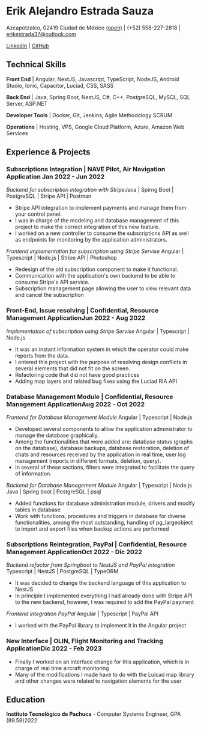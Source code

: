 # Erik Alejandro Estrada Sauza

Azcapotzalco, 02419 Ciudad de México <a href="https://goo.gl/maps/nSSL3YdTYx6F5k7LA">(open)</a> | (+52) 558-227-2818 | erikestrada37@outlook.com

[Linkedin](https://linkedin.com/in/erik-alejadro-estrada-sauza-120a42226/) | [GitHub](https://github.com/erikestr)

<div className="vertical-spacer"></div>

## Technical Skills

**Front End** | Angular, NextJS, Javascript, TypeScript, NodeJS, Android Studio, Ionic, Capacitor, Luciad, CSS, SASS

**Back End** | Java, Spring Boot, NestJS, C#, C++, PostgreSQL, MySQL, SQL Server, ASP.NET

**Developer Tools** | Docker, Git, Jenkins, Agile Methodology SCRUM

**Operations** | Hosting, VPS, Google Cloud Platform, Azure, Amazon Web Services

<div className="vertical-spacer"></div>

## Experience & Projects

### Subscriptions Integration | NAVE Pilot, Air Navigation Application <span class="spacer"></span>Jan 2022 - Jun 2022

_Backend for subscription integration with Stripe_<span class="spacer"></span>Java | Spirng Boot | PostgreSQL | Stripe API | Postman

- Stripe API integration to implement payments and manage them from your control panel.
- I was in charge of the modeling and database management of this project to make the correct integration of this new feature.
- I worked on a new controller to consume the subscriptions API as well as endpoints for monitoring by the application administrators.

_Frontend implementation for subscription using Stripe Servise_ <span class="spacer"></span> Angular | Typescript | Node.js | Stripe API | Photoshop

- Redesign of the old subscription component to make it functional.
- Communication with the application's own backend to be able to consume Stripe's API service.
- Subscription management page allowing the user to view relevant data and cancel the subscription

<div className="vertical-spacer"></div>

### Front-End, Issue resolving | Confidential, Resource Management Application<span class="spacer"></span>Jun 2022 - Aug 2022

_Implementation of subscription using Stripe Servise_ <span class="spacer"></span> Angular | Typescript | Node.js

- It was an instant information system in which the operator could make reports from the data.
- I entered this project with the purpose of resolving design conflicts in several elements that did not fit on the screen.
- Refactoring code that did not have good practices
- Adding map layers and related bug fixes using the Luciad RIA API

<div className="vertical-spacer"></div>

### Database Management Module | Confidential, Resource Management Application<span class="spacer"></span>Aug 2022 - Oct 2022

_Frontend for Database Management Module_ <span class="spacer"></span> Angular | Typescript | Node.js

- Developed several components to allow the application administrator to manage the database graphically.
- Among the functionalities that were added are: database status (graphs on the database), database backups, database restoration, deletion of chats and resources received by the application in real time, user log management (reports in different formats, deletion, query).
- In several of these sections, filters were integrated to facilitate the query of information.

_Backend for Database Management Module_ <span class="spacer"></span> Angular | Typescript | Node.js
Java | Spring boot | PostgreSQL | psql

- Added functions for database administration module, drivers and modify tables in database
- Work with functions, procedures and triggers in database for diverse functionalities, among the most outstanding, handling of pg_largeobject to import and export files when backup actions are performed

<div className="vertical-spacer"></div>

### Subscriptions Reintegration, PayPal | Confidential, Resource Management Application<span class="spacer"></span>Oct 2022 - Dic 2022

_Backend refactor from Springboot to NestJS and PayPal integration_ <span class="spacer"></span> Typescript | NestJS | PostgreSQL | TypeORM

- It was decided to change the backend language of this application to NestJS
- In principle I implemented everything I had already done with Stripe API to the new backend, however, I was required to add the PayPal payment

_Frontend integration PayPal_ <span class="spacer"></span> Angular | Typescript | PayPal API

- I worked with the PayPal library to implement it in the Angular project

<div className="vertical-spacer"></div>

### New Interface | OLIN, Flight Monitoring and Tracking Application<span class="spacer"></span>Dic 2022 - Feb 2023

- Finally I worked on an interface change for this application, which is in charge of real time aircraft monitoring
- Many of the modifications I made have to do with the Luicad map library and other changes were related to navigation elements for the user

<!-- Move this section above Technical Skills if you're a student/new grad -->

## Education

**Instituto Tecnológico de Pachuca** - Computer Systems Engineer, GPA (89.58)<span class="spacer"></span>2022
